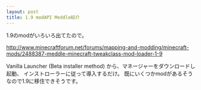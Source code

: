 ```yaml
---
layout: post
title: 1.9 modAPI Meddle紹介
---
```


1.9のmodがいろいろ出てたので。

<url>http://www.minecraftforum.net/forums/mapping-and-modding/minecraft-mods/2488387-meddle-minecraft-tweakclass-mod-loader-1-9</url>

Vanilla Launcher (Beta installer method)
から、マネージャーをダウンロードし起動、
インストローラーに従って導入するだけ。
既にいくつかmodがあるそうなので1.9に移住できそうです。
